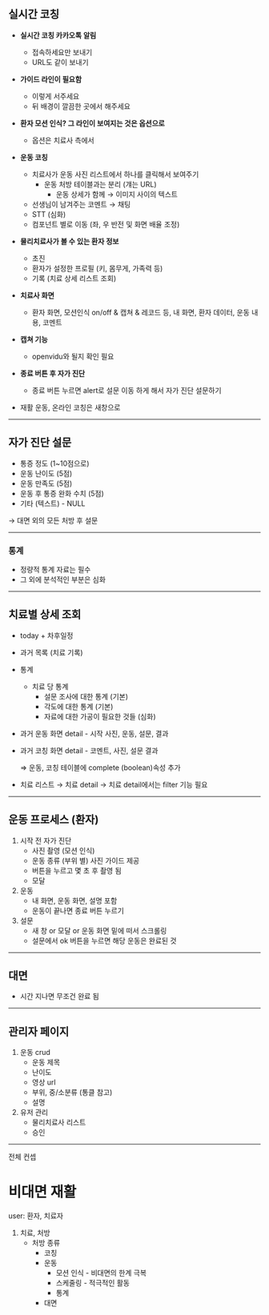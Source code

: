## 실시간 코칭

- **실시간 코칭 카카오톡 알림**
    - 접속하세요만 보내기
    - URL도 같이 보내기
    
- **가이드 라인이 필요함**
    - 이렇게 서주세요
    - 뒤 배경이 깔끔한 곳에서 해주세요
    
- **환자 모션 인식? 그 라인이 보여지는 것은 옵션으로**
    - 옵션은 치료사 측에서
    
- **운동 코칭**
    - 치료사가 운동 사진 리스트에서 하나를 클릭해서 보여주기
        - 운동 처방 테이블과는 분리 (걔는 URL)
            - 운동 상세가 함께 → 이미지 사이의 텍스트
    - 선생님이 남겨주는 코멘트 → 채팅
    - STT (심화)
    - 컴포넌트 별로 이동 (좌, 우 반전 및 화면 배율 조정)

- **물리치료사가 볼 수 있는 환자 정보**
    - 초진
    - 환자가 설정한 프로필 (키, 몸무게, 가족력 등)
    - 기록 (치료 상세 리스트 조회)

- **치료사 화면**
    - 환자 화면, 모션인식 on/off & 캡쳐 & 레코드 등, 내 화면, 환자 데이터, 운동 내용, 코멘트

- **캡쳐 기능**
    - openvidu와 될지 확인 필요
    
- **종료 버튼 후 자가 진단**
    - 종료 버튼 누르면 alert로 설문 이동 하게 해서 자가 진단 설문하기

- 재활 운동, 온라인 코칭은 새창으로

---

## 자가 진단 설문

- 통증 정도 (1~10점으로)
- 운동 난이도 (5점)
- 운동 만족도 (5점)
- 운동 후 통증 완화 수치 (5점)
- 기타 (텍스트) - NULL

→ 대면 외의 모든 처방 후 설문

---

### 통계

- 정량적 통계 자료는 필수
- 그 외에 분석적인 부분은 심화

---

## 치료별 상세 조회

- today + 차후일정
- 과거 목록 (치료 기록)
- 통계
    - 치료 당 통계
        - 설문 조사에 대한 통계 (기본)
        - 각도에 대한 통계 (기본)
        - 자료에 대한 가공이 필요한 것들 (심화)

- 과거 운동 화면 detail - 시작 사진, 운동, 설문, 결과
- 과거 코칭 화면 detail - 코멘트, 사진, 설문 결과
    
    ⇒ 운동, 코칭 테이블에 complete (boolean)속성 추가  
    

- 치료 리스트 → 치료 detail → 치료 detail에서는 filter 기능 필요

---

## 운동 프로세스 (환자)

1. 시작 전 자가 진단
    - 사진 촬영 (모션 인식)
    - 운동 종류 (부위 별) 사진 가이드 제공
    - 버튼을 누르고 몇 초 후 촬영 됨
    - 모달
2. 운동
    - 내 화면, 운동 화면, 설명 포함
    - 운동이 끝나면 종료 버튼 누르기
3. 설문
    - 새 창 or 모달 or 운동 화면 밑에 떠서 스크롤링
    - 설문에서 ok 버튼을 누르면 해당 운동은 완료된 것

---

## 대면

- 시간 지나면 무조건 완료 됨

---

## 관리자 페이지

1. 운동 crud
    - 운동 제목
    - 난이도
    - 영상 url
    - 부위, 중/소분류 (통클 참고)
    - 설명
2. 유저 관리
    - 물리치료사 리스트
    - 승인

---

전체 컨셉

# 비대면 재활

user: 환자, 치료자

1. 치료, 처방
    - 처방 종류
        - 코칭
        - 운동
            - 모션 인식 - 비대면의 한계 극복
            - 스케줄링 - 적극적인 활동
            - 통계
        - 대면